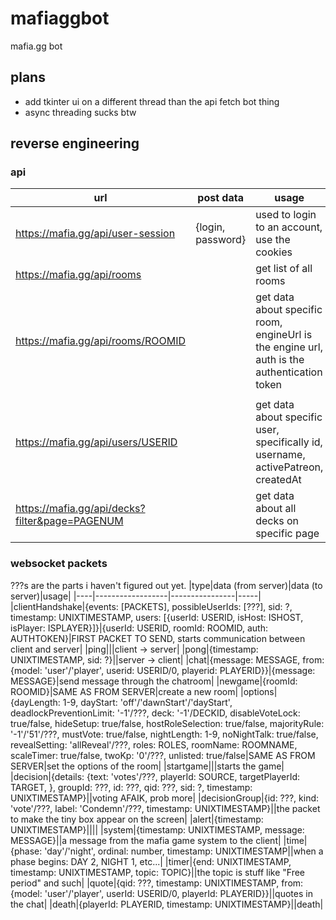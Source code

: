 # mafiaggbot
mafia.gg bot
## plans
- add tkinter ui on a different thread than the api fetch bot thing
- async threading sucks btw
## reverse engineering
### api
|url|post data|usage|
|---|---------|-----|
|https://mafia.gg/api/user-session|{login, password}|used to login to an account, use the cookies|
|https://mafia.gg/api/rooms||get list of all rooms|
|https://mafia.gg/api/rooms/ROOMID||get data about specific room, engineUrl is the engine url, auth is the authentication token|
||
|https://mafia.gg/api/users/USERID||get data about specific user, specifically id, username, activePatreon, createdAt|
|https://mafia.gg/api/decks?filter&page=PAGENUM||get data about all decks on specific page|
### websocket packets
???s are the parts i haven't figured out yet.
|type|data (from server)|data (to server)|usage|
|----|------------------|----------------|-----|
|clientHandshake|{events: [PACKETS], possibleUserIds: [???], sid: ?, timestamp: UNIXTIMESTAMP, users: [{userId: USERID, isHost: ISHOST, isPlayer: ISPLAYER}]}|{userId: USERID, roomId: ROOMID, auth: AUTHTOKEN}|FIRST PACKET TO SEND, starts communication between client and server|
|ping|||client -> server|
|pong|{timestamp: UNIXTIMESTAMP, sid: ?}||server -> client|
|chat|{message: MESSAGE, from: {model: 'user'/'player', userid: USERID/0, playerid: PLAYERID}}|{message: MESSAGE}|send message through the chatroom|
|newgame|{roomId: ROOMID}|SAME AS FROM SERVER|create a new room|
|options|{dayLength: 1-9, dayStart: 'off'/'dawnStart'/'dayStart', deadlockPreventionLimit: '-1'/???, deck: '-1'/DECKID, disableVoteLock: true/false, hideSetup: true/false, hostRoleSelection: true/false, majorityRule: '-1'/'51'/???, mustVote: true/false, nightLength: 1-9, noNightTalk: true/false, revealSetting: 'allReveal'/???, roles: ROLES, roomName: ROOMNAME, scaleTimer: true/false, twoKp: '0'/???, unlisted: true/false|SAME AS FROM SERVER|set the options of the room|
|startgame|||starts the game|
|decision|{details: {text: 'votes'/???, playerId: SOURCE, targetPlayerId: TARGET, }, groupId: ???, id: ???, qid: ???, sid: ?, timestamp: UNIXTIMESTAMP}||voting AFAIK, prob more|
|decisionGroup|{id: ???, kind: 'vote'/???, label: 'Condemn'/???, timestamp: UNIXTIMESTAMP}||the packet to make the tiny box appear on the screen|
|alert|{timestamp: UNIXTIMESTAMP}||||
|system|{timestamp: UNIXTIMESTAMP, message: MESSAGE}||a message from the mafia game system to the client|
|time|{phase: 'day'/'night', ordinal: number, timestamp: UNIXTIMESTAMP||when a phase begins: DAY 2, NIGHT 1, etc...|
|timer|{end: UNIXTIMESTAMP, timestamp: UNIXTIMESTAMP, topic: TOPIC}||the topic is stuff like "Free period" and such|
|quote|{qid: ???, timestamp: UNIXTIMESTAMP, from: {model: 'user'/'player', userId: USERID/0, playerId: PLAYERID}}||quotes in the chat|
|death|{playerId: PLAYERID, timestamp: UNIXTIMESTAMP}||death|
